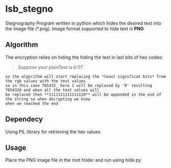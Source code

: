 # lsb_stegno
Stegnography Program written in python which hides the desired text into
the image file (*.png).
Image format supported to hide text is **PNG**

## Algorithm
The encryption relies on hiding the hiding the test in last bits of hex codes:

> Suppose your plainText is b'01'
```and your 7 digit hex code is something like **7654321** here digits representing respective positions. 
so the algorithm will start replacing the *least significat bits* from the rgb values with the text values 
so in this case 765432_ here 1 will be replaced by '0' resulting 7654320 and when all the text values will 
be replaced then **1111111111111110** will be appended in the end of the string so when decrypting we know
when we reached the end
```

## Dependecy
Using PIL library for retrieving the hex values

## Usage
Place the PNG image file in the root folder  and run using hide.py


